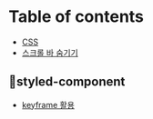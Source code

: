 # Table of contents

* [CSS](README.md)
* [스크롤 바 숨기기](<README (1).md>)

## styled-component

* [keyframe 활용](styled-component/keyframe.md)
